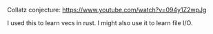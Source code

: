 Collatz conjecture: https://www.youtube.com/watch?v=094y1Z2wpJg

I used this to learn vecs in rust. I might also use it to learn file I/O. 